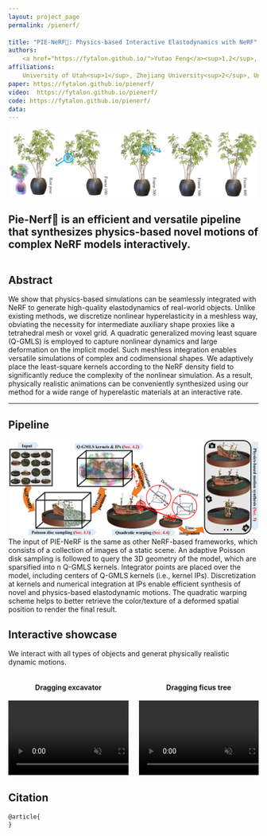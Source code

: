 ```yaml
---
layout: project_page
permalink: /pienerf/

title: "PIE-NeRF🍕: Physics-based Interactive Elastodynamics with NeRF"
authors:
    <a href="https://fytalon.github.io/">Yutao Feng</a><sup>1,2</sup>, <a href="https://shayito.github.io/">Yintong Shang</a><sup>1</sup>, <a href="https://xuan-li.github.io/">Xuan Li</a><sup>3</sup>, <a href="http://tianjiashao.com/">Tianjia Shao</a><sup>2</sup>, <a href="https://www.math.ucla.edu/~cffjiang/">Chenfanfu Jiang</a><sup>3</sup>, <a href="https://yangzzzy.github.io/">Yin Yang</a><sup>1</sup>
affiliations:
    University of Utah<sup>1</sup>, Zhejiang University<sup>2</sup>, University of California, Los Angeles<sup>3</sup>
paper: https://fytalon.github.io/pienerf/
video:  https://fytalon.github.io/pienerf/
code: https://fytalon.github.io/pienerf/
data: 
---
```



<section class="hero teaser">
<div class="container is-max-desktop">
<div class="hero-body">
<img src="./static/image/teaser.png" class="interpolation-image">
<h2 class="subtitle has-text-centered">
<span class="dnerf">Pie-Nerf</span>🍕 is an efficient and versatile pipeline that synthesizes physics-based novel motions of complex NeRF models interactively. 
</h2>
</div>
</div>
</section>

<div class="columns is-centered has-text-centered">
    <div class="column is-four-fifths">
        <h2>Abstract</h2>
        <div class="content has-text-justified">
We show that physics-based simulations can be seamlessly integrated with NeRF to generate high-quality elastodynamics of real-world objects. Unlike existing methods, we discretize nonlinear hyperelasticity in a meshless way, obviating the necessity for intermediate auxiliary shape proxies like a tetrahedral mesh or voxel grid. A quadratic generalized moving least square (Q-GMLS) is employed to capture nonlinear dynamics and large deformation on the implicit model. Such meshless integration enables versatile simulations of complex and codimensional shapes. We adaptively place the least-square kernels according to the NeRF density field to significantly reduce the complexity of the nonlinear simulation. As a result, physically realistic animations can be conveniently synthesized using our method for a wide range of hyperelastic materials at an interactive rate.
        </div>
    </div>
</div>




---


## Pipeline

![](/pienerf/static/image/pipeline.png)
The input of PIE-NeRF is the same as other NeRF-based frameworks, which consists of a collection of images of a static scene. An adaptive Poisson disk sampling is followed to query the 3D geometry of the model, which are sparsified into n Q-GMLS kernels. Integrator points are placed over the model, including centers of Q-GMLS kernels (i.e., kernel IPs). Discretization at kernels and numerical integration at IPs enable efficient synthesis of novel and physics-based elastodynamic motions. The quadratic warping scheme helps to better retrieve the color/texture of a deformed spatial position to render the final result.



## Interactive showcase


We interact with all types of objects and generat physically realistic dynamic motions.

<div class="columns is-centered">
<div class="column">
<div class="content">
<h4 class="title is-size-5" style="text-align: center;">Dragging excavator </h4>
<video id="dollyzoom" autoplay="" controls="" muted="" loop="" playsinline="" height="100%">
<source src="./static/video/excavator_1.mp4" type="video/mp4">
</video>
</div>
</div>
<div class="column">
<div class="content">
<h4 class="title is-size-5" style="text-align: center;">Dragging ficus tree</h4>
<video id="dollyzoom" autoplay="" controls="" muted="" loop="" playsinline="" height="100%">
<source src="./static/video/ficus.mp4" type="video/mp4">
</video>
</div>
</div>
</div>










## Citation
```
@article{
}
```
